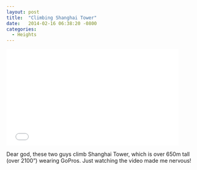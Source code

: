 ```yaml
---
layout: post
title:  "Climbing Shanghai Tower"
date:   2014-02-16 06:38:20 -0800
categories:
  - Heights
---
```


<iframe class="embedly-embed" src="//cdn.embedly.com/widgets/media.html?src=https%3A%2F%2Fwww.youtube.com%2Fembed%2FgLDYtH1RH-U%3Ffeature%3Doembed&url=https%3A%2F%2Fwww.youtube.com%2Fwatch%3Fv%3DgLDYtH1RH-U&image=https%3A%2F%2Fi.ytimg.com%2Fvi%2FgLDYtH1RH-U%2Fhqdefault.jpg&key=d815972c91e546edb5d2d02e509f8b1c&type=text%2Fhtml&schema=youtube" width="450" height="253" scrolling="no" frameborder="0" allowfullscreen></iframe>

Dear god, these two guys climb Shanghai Tower, which is over 650m tall (over 2100”) wearing GoPros. Just watching the video made me nervous!

